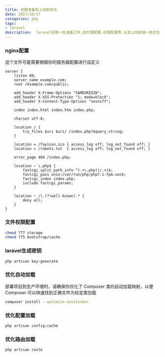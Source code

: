 ```yaml
---
title: 前期准备和上线前优化
date: 2017/10/17
categories: php
tags: 
- laravel
description:  laravel前期一些准备工作,如代理配置,权限配置等.以及上线前端一些优化.
---
```

### nginx配置
这个文件可能需要根据你的服务器配置进行自定义

```nginx
server {
    listen 80;
    server_name example.com;
    root /example.com/public;

    add_header X-Frame-Options "SAMEORIGIN";
    add_header X-XSS-Protection "1; mode=block";
    add_header X-Content-Type-Options "nosniff";

    index index.html index.htm index.php;

    charset utf-8;

    location / {
        try_files $uri $uri/ /index.php?$query_string;
    }

    location = /favicon.ico { access_log off; log_not_found off; }
    location = /robots.txt  { access_log off; log_not_found off; }

    error_page 404 /index.php;

    location ~ \.php$ {
        fastcgi_split_path_info ^(.+\.php)(/.+)$;
        fastcgi_pass unix:/var/run/php/php7.1-fpm.sock;
        fastcgi_index index.php;
        include fastcgi_params;
    }

    location ~ /\.(?!well-known).* {
        deny all;
    }
}
```

### 文件权限配置
```bash
chmod 777 storage
chmod 775 bootstrap/cache
```

### laravel生成密钥
```bash
php artisan key:generate
```

### 优化自动加载
部署项目到生产环境时，请确保你优化了 Composer 类的自动加载映射，以便 Composer 可以快速找到正确文件为给定类加载

```bash
composer install --optimize-autoloader
```

### 优化配置加载
```bash
php artisan config:cache
```

### 优化路由加载
```bash
php artisan route
```